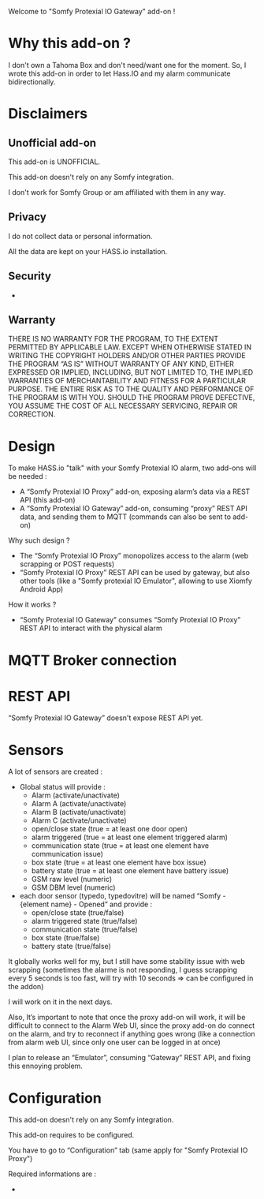Welcome to "Somfy Protexial IO Gateway" add-on !



# Why this add-on ?

I don't own a Tahoma Box and don't need/want one for the moment. So, I wrote this add-on in order to let Hass.IO and my alarm communicate bidirectionally.



# Disclaimers



## Unofficial add-on

This add-on is UNOFFICIAL.

This add-on doesn't rely on any Somfy integration.

I don't work for Somfy Group or am affiliated with them in any way.



## Privacy

I do not collect data or personal information.

All the data are kept on your HASS.io installation.



## Security

-



## Warranty

THERE IS NO WARRANTY FOR THE PROGRAM, TO THE EXTENT PERMITTED BY APPLICABLE LAW. EXCEPT WHEN OTHERWISE STATED IN WRITING THE COPYRIGHT HOLDERS AND/OR OTHER PARTIES PROVIDE THE PROGRAM “AS IS” WITHOUT WARRANTY OF ANY KIND, EITHER EXPRESSED OR IMPLIED, INCLUDING, BUT NOT LIMITED TO, THE IMPLIED WARRANTIES OF MERCHANTABILITY AND FITNESS FOR A PARTICULAR PURPOSE. THE ENTIRE RISK AS TO THE QUALITY AND PERFORMANCE OF THE PROGRAM IS WITH YOU. SHOULD THE PROGRAM PROVE DEFECTIVE, YOU ASSUME THE COST OF ALL NECESSARY SERVICING, REPAIR OR CORRECTION.



# Design



To make HASS.io "talk" with your Somfy Protexial IO alarm, two add-ons will be needed :

- A “Somfy Protexial IO Proxy” add-on, exposing alarm’s data via a REST API (this add-on)
- A “Somfy Protexial IO Gateway” add-on, consuming “proxy” REST API data, and sending them to MQTT (commands can also be sent to add-on)



Why such design ?

- The “Somfy Protexial IO Proxy” monopolizes access to the alarm (web scrapping or POST requests)
- “Somfy Protexial IO Proxy” REST API can be used by gateway, but also other tools (like a "Somfy protexial IO Emulator", allowing to use Xiomfy Android App)



How it works ?

* “Somfy Protexial IO Gateway” consumes “Somfy Protexial IO Proxy” REST API to interact with the physical alarm



# MQTT Broker connection







# REST API



“Somfy Protexial IO Gateway” doesn't expose REST API yet.



# Sensors



A lot of sensors are created :

- Global status will provide :
  - Alarm (activate/unactivate)
  - Alarm A (activate/unactivate)
  - Alarm B (activate/unactivate)
  - Alarm C (activate/unactivate)
  - open/close state (true = at least one door open)
  - alarm triggered (true = at least one element triggered alarm)
  - communication state (true = at least one element have communication issue)
  - box state (true = at least one element have box issue)
  - battery state (true = at least one element have battery issue)
  - GSM raw level (numeric)
  - GSM DBM level (numeric)
- each door sensor (typedo, typedovitre) will be named “Somfy - {element name} - Opened” and provide :
  - open/close state (true/false)
  - alarm triggered state (true/false)
  - communication state (true/false)
  - box state (true/false)
  - battery state (true/false)

It globally works well for my, but I still have some stability issue with web scrapping (sometimes the alarme is not responding, I guess scrapping every 5 seconds is too fast, will try with 10 seconds => can be configured in the addon)

I will work on it in the next days.



Also, It’s important to note that once the proxy add-on will work, it will be difficult to connect to the Alarm Web UI, since the proxy add-on do connect on the alarm, and try to reconnect if anything goes wrong (like a connection from alarm web UI, since only one user can be logged in at once)

I plan to release an “Emulator”, consuming “Gateway” REST API, and fixing this ennoying problem.





# Configuration

This add-on doesn't rely on any Somfy integration.



This add-on requires to be configured.



You have to go to “Configuration” tab (same apply for "Somfy Protexial IO Proxy")



Required informations are :

- 